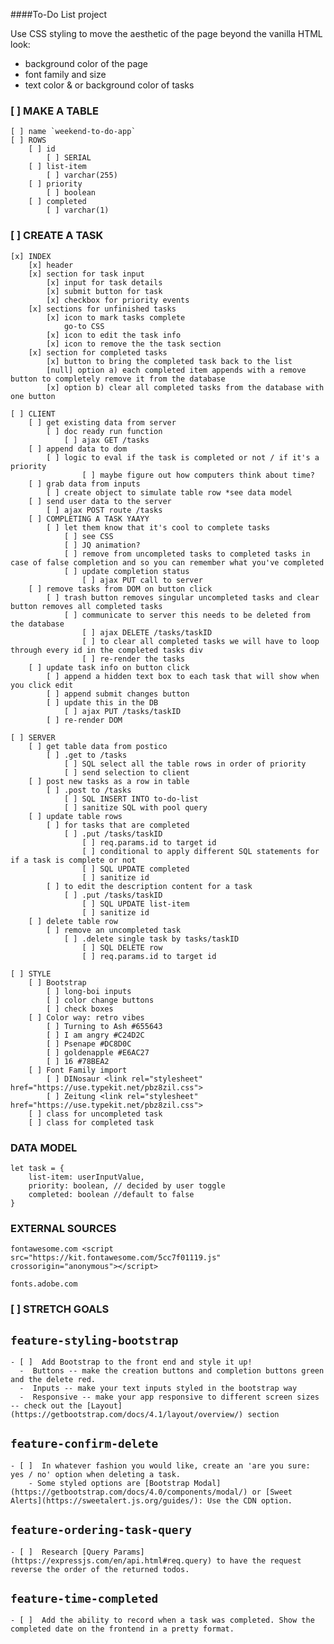 ####To-Do List project

Use CSS styling to move the aesthetic of the page beyond the vanilla HTML look:
  - background color of the page
  - font family and size
  - text color & or background color of tasks

### [ ] MAKE A TABLE

    [ ] name `weekend-to-do-app`
    [ ] ROWS 
        [ ] id
            [ ] SERIAL
        [ ] list-item
            [ ] varchar(255)
        [ ] priority
            [ ] boolean
        [ ] completed
            [ ] varchar(1)


### [ ] CREATE A TASK

    [x] INDEX
        [x] header
        [x] section for task input
            [x] input for task details
            [x] submit button for task
            [x] checkbox for priority events
        [x] sections for unfinished tasks
            [x] icon to mark tasks complete
                go-to CSS
            [x] icon to edit the task info
            [x] icon to remove the the task section
        [x] section for completed tasks
            [x] button to bring the completed task back to the list
            [null] option a) each completed item appends with a remove button to completely remove it from the database
            [x] option b) clear all completed tasks from the database with one button

    [ ] CLIENT
        [ ] get existing data from server
            [ ] doc ready run function
                [ ] ajax GET /tasks
        [ ] append data to dom
            [ ] logic to eval if the task is completed or not / if it's a priority
                    [ ] maybe figure out how computers think about time?
        [ ] grab data from inputs 
            [ ] create object to simulate table row *see data model
        [ ] send user data to the server
            [ ] ajax POST route /tasks
        [ ] COMPLETING A TASK YAAYY
            [ ] let them know that it's cool to complete tasks
                [ ] see CSS
                [ ] JQ animation?
                [ ] remove from uncompleted tasks to completed tasks in case of false completion and so you can remember what you've completed
                [ ] update completion status
                    [ ] ajax PUT call to server
        [ ] remove tasks from DOM on button click
            [ ] trash button removes singular uncompleted tasks and clear button removes all completed tasks
                [ ] communicate to server this needs to be deleted from the database
                    [ ] ajax DELETE /tasks/taskID
                    [ ] to clear all completed tasks we will have to loop through every id in the completed tasks div
                    [ ] re-render the tasks
        [ ] update task info on button click
            [ ] append a hidden text box to each task that will show when you click edit
            [ ] append submit changes button
            [ ] update this in the DB 
                [ ] ajax PUT /tasks/taskID
            [ ] re-render DOM

    [ ] SERVER
        [ ] get table data from postico
            [ ] .get to /tasks
                [ ] SQL select all the table rows in order of priority
                [ ] send selection to client
        [ ] post new tasks as a row in table
            [ ] .post to /tasks
                [ ] SQL INSERT INTO to-do-list
                [ ] sanitize SQL with pool query
        [ ] update table rows
            [ ] for tasks that are completed
                [ ] .put /tasks/taskID
                    [ ] req.params.id to target id
                    [ ] conditional to apply different SQL statements for if a task is complete or not
                    [ ] SQL UPDATE completed
                    [ ] sanitize id
            [ ] to edit the description content for a task
                [ ] .put /tasks/taskID
                    [ ] SQL UPDATE list-item
                    [ ] sanitize id
        [ ] delete table row
            [ ] remove an uncompleted task
                [ ] .delete single task by tasks/taskID
                    [ ] SQL DELETE row
                    [ ] req.params.id to target id

    [ ] STYLE
        [ ] Bootstrap
            [ ] long-boi inputs
            [ ] color change buttons
            [ ] check boxes
        [ ] Color way: retro vibes
            [ ] Turning to Ash #655643
            [ ] I am angry #C24D2C
            [ ] Psenape #DC8D0C
            [ ] goldenapple #E6AC27
            [ ] 16 #78BEA2
        [ ] Font Family import
            [ ] DINosaur <link rel="stylesheet" href="https://use.typekit.net/pbz8zil.css">
            [ ] Zeitung <link rel="stylesheet" href="https://use.typekit.net/pbz8zil.css">
        [ ] class for uncompleted task
        [ ] class for completed task



### DATA MODEL

    let task = {
        list-item: userInputValue,
        priority: boolean, // decided by user toggle
        completed: boolean //default to false
    }

### EXTERNAL SOURCES

    fontawesome.com <script src="https://kit.fontawesome.com/5cc7f01119.js" crossorigin="anonymous"></script>

    fonts.adobe.com

### [ ] STRETCH GOALS

## `feature-styling-bootstrap` 

    - [ ]  Add Bootstrap to the front end and style it up!
      -  Buttons -- make the creation buttons and completion buttons green and the delete red.
      -  Inputs -- make your text inputs styled in the bootstrap way
      -  Responsive -- make your app responsive to different screen sizes -- check out the [Layout](https://getbootstrap.com/docs/4.1/layout/overview/) section

##  `feature-confirm-delete`

    - [ ]  In whatever fashion you would like, create an 'are you sure: yes / no' option when deleting a task.
        - Some styled options are [Bootstrap Modal](https://getbootstrap.com/docs/4.0/components/modal/) or [Sweet Alerts](https://sweetalert.js.org/guides/): Use the CDN option.

## `feature-ordering-task-query` 

    - [ ]  Research [Query Params](https://expressjs.com/en/api.html#req.query) to have the request reverse the order of the returned todos. 
    
## `feature-time-completed` 

    - [ ]  Add the ability to record when a task was completed. Show the completed date on the frontend in a pretty format.
